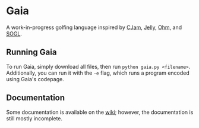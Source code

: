 # Gaia

A work-in-progress golfing language inspired by [CJam](https://sourceforge.net/projects/cjam/), [Jelly](https://github.com/DennisMitchell/jelly), [Ohm](https://github.com/nickbclifford/Ohm), and [SOGL](https://github.com/dzaima/SOGL).

## Running Gaia

To run Gaia, simply download all files, then run `python gaia.py <filename>`. Additionally, you can run it with the `-e` flag, which runs a program encoded using Gaia's codepage.

## Documentation

Some documentation is available on the [wiki](https://github.com/splcurran/Gaia/wiki); however, the documentation is still mostly incomplete.
